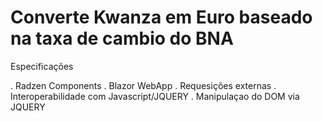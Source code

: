 # Converte Kwanza em Euro baseado na taxa de cambio do BNA

Especificações

. Radzen Components
. Blazor WebApp
. Requesições externas
. Interoperabilidade com Javascript/JQUERY
. Manipulaçao do DOM via JQUERY
